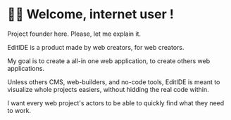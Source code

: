 # 🙋‍♀️ Welcome, internet user !

Project founder here. Please, let me explain it.

EditIDE is a product made by web creators, for web creators.

My goal is to create a all-in one web application, to create others web applications.

Unless others CMS, web-builders, and no-code tools, EditIDE is meant to visualize whole projects easiers, without hidding the real code within.

I want every web project's actors to be able to quickly find what they need to work.

<!--

**Here are some ideas to get you started:**

🙋‍♀️ A short introduction - what is your organization all about?
🌈 Contribution guidelines - how can the community get involved?
👩‍💻 Useful resources - where can the community find your docs? Is there anything else the community should know?
🍿 Fun facts - what does your team eat for breakfast?
🧙 Remember, you can do mighty things with the power of [Markdown](https://docs.github.com/github/writing-on-github/getting-started-with-writing-and-formatting-on-github/basic-writing-and-formatting-syntax)
-->

